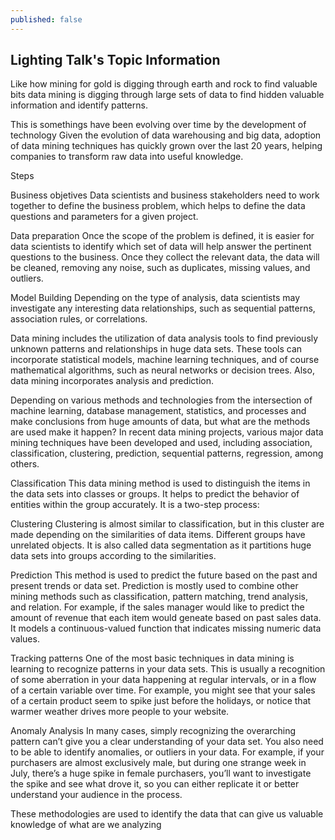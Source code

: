 ```yaml
---
published: false
---
```

## Lighting Talk's Topic Information

Like how mining for gold is digging through earth and rock to find valuable bits
data mining is digging through large sets of data to find hidden valuable information and identify patterns. 

This is somethings have been evolving over time by the development of technology
Given the evolution of data warehousing and big data, adoption of data mining techniques has quickly grown over the last 20 years, helping companies to transform raw data into useful knowledge.

Steps

Business objetives
Data scientists and business stakeholders need to work together to define the business problem, which helps to define the data questions and parameters for a given project.

Data preparation
Once the scope of the problem is defined, it is easier for data scientists to identify which set of data will help answer the pertinent questions to the business. Once they collect the relevant data, the data will be cleaned, removing any noise, such as duplicates, missing values, and outliers.

Model Building
Depending on the type of analysis, data scientists may investigate any interesting data relationships, such as sequential patterns, association rules, or correlations.


Data mining includes the utilization of data analysis tools to find previously unknown patterns and relationships in huge data sets. 
These tools can incorporate statistical models, machine learning techniques, and of course mathematical algorithms, such as neural networks or decision trees. Also, data mining incorporates analysis and prediction.

Depending on various methods and technologies from the intersection of machine learning, database management, statistics, and processes and make conclusions from huge amounts of data, 
but what are the methods are used make it happen?
In recent data mining projects, various major data mining techniques have been developed and used, including association, classification, clustering, prediction, sequential patterns, regression, among others.

Classification
This data mining method is used to distinguish the items in the data sets into classes or groups. It helps to predict the behavior of entities within the group accurately. It is a two-step process:

Clustering
Clustering is almost similar to classification, but in this cluster are made depending on the similarities of data items. Different groups have unrelated objects. It is also called data segmentation as it partitions huge data sets into groups according to the similarities.

Prediction
This method is used to predict the future based on the past and present trends or data set. 		Prediction is mostly used to combine other mining methods such as classification, pattern 		matching, trend analysis, and relation.
For example, if the sales manager would like to predict the amount of revenue that each item would geneate based on past sales data. It models a continuous-valued function that indicates missing numeric data values.

Tracking patterns
One of the most basic techniques in data mining is learning to recognize patterns in your data sets. This is usually a recognition of some aberration in your data happening at regular intervals, or in a flow of a certain variable over time. 
For example, you might see that your sales of a certain product seem to spike just before the holidays, or notice that warmer weather drives more people to your website.

Anomaly Analysis
In many cases, simply recognizing the overarching pattern can’t give you a clear understanding of your data set. You also need to be able to identify anomalies, or outliers in your data. 
For example, if your purchasers are almost exclusively male, but during one strange week in July, there’s a huge spike in female purchasers, you’ll want to investigate the spike and see what drove it, so you can either replicate it or better understand your audience in the process.

These methodologies are used to identify the data that can give us valuable knowledge of what are we analyzing


